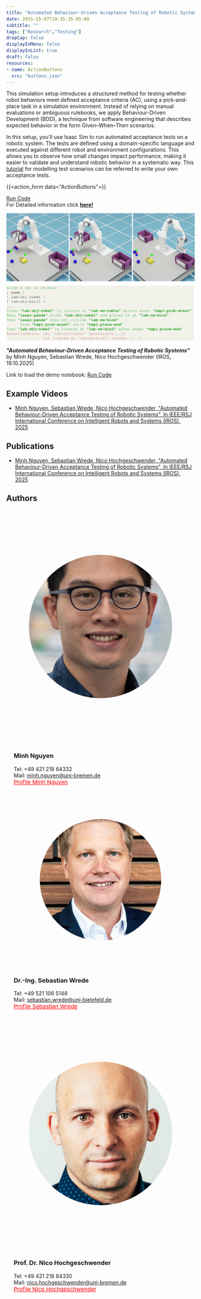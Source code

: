 ```yaml
---
title: "Automated Behaviour-Driven Acceptance Testing of Robotic Systems"
date: 2025-25-07T10:35:35-05:00
subtitle: ""
tags: ["Research","Testing"]
dropCap: false
displayInMenu: false
displayInList: true
draft: false
resources:
- name: ActionButtons
  src: "buttons.json"
---
```


This simulation setup introduces a structured method for testing whether robot behaviors meet defined acceptance criteria (AC), using a pick-and-place task in a simulation environment. Instead of relying on manual evaluations or ambiguous rulebooks, we apply Behaviour-Driven Development (BDD), a technique from software engineering that describes expected behavior in the form Given–When–Then scenarios.

In this setup, you’ll use Isaac Sim to run automated acceptance tests on a robotic system. The tests are defined using a domain-specific language and executed against different robot and environment configurations. This allows you to observe how small changes impact performance, making it easier to validate and understand robotic behavior in a systematic way. This [tutorial](https://secorolab.github.io./bdd-dsl/) for modelling test scenarios can be referred to write your own acceptance tests.

<!-- To begin, load the pick-and-place application in Isaac Sim, select a test scenario, and run the simulation to evaluate the system’s compliance with its acceptance criteria. -->


<!-- <param class="hidde-after-preview">
{{<action_form data="ActionButtons">}} -->

<!-- {{<action_forms_dynamics data="ActionButtons">}}

<div class="hidde-after-preview">
  For Detailed information click
  <a class="btn btn-success" target="_blank" href="acceptance-tests-using-behavior-driven-development-secoro"><b>here!</b></a>
</div> -->
{{<action_form data="ActionButtons">}}

<div class="hidde-after-preview">
  <a class="btn btn-primary" target="_blank" href="https://binder.secoro.intel4coro.de/v2/gh/secorolab/bdd-virtual-research-building/HEAD?urlpath=lab/tree/notebooks/isaac-sim.ipynb">Run Code</a>
</div>

<div class="hidde-after-preview">
  For Detailed information click
  <a class="btn btn-success" target="_blank" href="acceptance-testing"><b>here!</b></a>
</div>


<!--more-->

<p align="center">
  <img src="img/bdd-testing-pjt-img.png" width="800" alt="bdd_testing"/><br>
</p>

***"Automated Behaviour-Driven Acceptance Testing of Robotic Systems"*** by Minh Nguyen, Sebastian Wrede, Nico Hochgeschwender (IROS, 19.10.2025)


<!-- Interactive Actions and/or Examples
---

{{<action_form data="ActionButtons">}} -->

Link to load the demo notebook: <a class="btn btn-primary" target="_blank" href="https://binder.secoro.intel4coro.de/v2/gh/secorolab/bdd-virtual-research-building/HEAD?urlpath=lab/tree/notebooks/isaac-sim.ipynb">Run Code</a>
</a>

Example Videos
---

- [Minh Nguyen, Sebastian Wrede, Nico Hochgeschwender, "Automated Behaviour-Driven Acceptance Testing of Robotic Systems", In IEEE/RSJ International Conference on Intelligent Robots and Systems (IROS), 2025](https://secorolab.github.io/nguyen2025iros/)


Publications
---

- [Minh Nguyen, Sebastian Wrede, Nico Hochgeschwender, "Automated Behaviour-Driven Acceptance Testing of Robotic Systems", In IEEE/RSJ International Conference on Intelligent Robots and Systems (IROS), 2025](https://arxiv.org/pdf/2507.05125)


Authors
---
<div class="main-well-flex-container" style="margin:20px;align-items: center;">

  <div style="flex:30%;">
      <img src="img/minh.jpg" style="clip-path: circle(35%);">
  </div>

  <div style="flex:70%;">
       <h3> Minh Nguyen</h3>
    Tel:  +49 421 218 64332 <br>
    Mail:     <a href="mailto:minh.nguyen@uni-bremen.de">minh.nguyen@uni-bremen.de</a> <br>
      <a style="color:red" href="https://www.uni-bremen.de/software-engineering-for-cognitive-robots-and-systems/team/scientific-staff">
      <span style="font-size: 15px;">Profile Minh Nguyen</span>
    </a>
  </div>
</div>


<div class="main-well-flex-container" style="margin:20px;align-items: center;">

  <div style="flex:30%;">
      <img src="img/wrede.jpg" style="clip-path: circle(35%);">
  </div>

  <div style="flex:70%;">
       <h3> Dr.-Ing. Sebastian Wrede</h3>
    Tel:  +49 521 106 5148   <br>
    Mail:     <a href="mailto:sebastian.wrede@uni-bielefeld.de">sebastian.wrede@uni-bielefeld.de</a> <br>
      <a style="color:red" href="https://ekvv.uni-bielefeld.de/pers_publ/publ/PersonDetail.jsp?personId=76091">
      <span style="font-size: 15px;">Profile Sebastian Wrede</span>
    </a>
  </div>
</div>


<div class="main-well-flex-container" style="margin:20px;align-items: center;">

  <div style="flex:30%;">
      <img src="img/nico.jpg" style="clip-path: circle(35%);">
  </div>

  <div style="flex:70%;">
       <h3> Prof. Dr. Nico Hochgeschwender</h3>
    Tel:  +49 421 218 64330 <br>
    Mail:     <a href="mailto:nico.hochgeschwender@uni-bremen.de>">nico.hochgeschwender@uni-bremen.de</a> <br>
      <a style="color:red" href="https://www.uni-bremen.de/software-engineering-for-cognitive-robots-and-systems/team/prof-dr-hochgeschwender">
      <span style="font-size: 15px;">Profile Nico Hochgeschwender</span>
    </a>
  </div>
</div>
